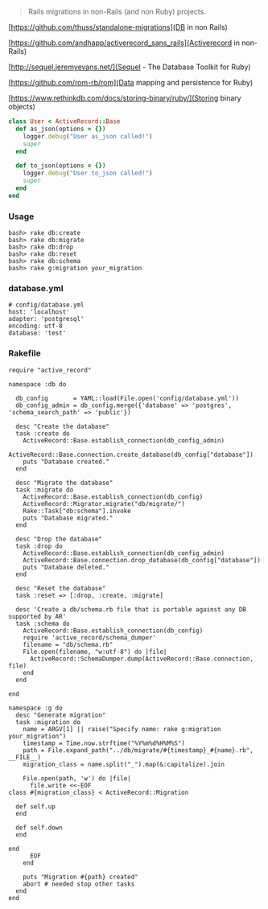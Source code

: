 > Rails migrations in non-Rails (and non Ruby) projects.

[https://github.com/thuss/standalone-migrations](DB in non Rails)

[https://github.com/andhapp/activerecord_sans_rails](Activerecord in non-Rails)

[http://sequel.jeremyevans.net/](Sequel - The Database Toolkit for Ruby)

[https://github.com/rom-rb/rom](Data mapping and persistence for Ruby)

[https://www.rethinkdb.com/docs/storing-binary/ruby/](Storing binary objects)

```ruby
class User < ActiveRecord::Base
  def as_json(options = {})
    logger.debug("User as_json called!")
    super
  end

  def to_json(options = {})
    logger.debug("User to_json called!")
    super
  end
end
```

### Usage

```
bash> rake db:create
bash> rake db:migrate
bash> rake db:drop
bash> rake db:reset
bash> rake db:schema
bash> rake g:migration your_migration

```

### database.yml

```
# config/database.yml
host: 'localhost'
adapter: 'postgresql'
encoding: utf-8
database: 'test'
```

### Rakefile

```
require "active_record"

namespace :db do

  db_config       = YAML::load(File.open('config/database.yml'))
  db_config_admin = db_config.merge({'database' => 'postgres', 'schema_search_path' => 'public'})

  desc "Create the database"
  task :create do
    ActiveRecord::Base.establish_connection(db_config_admin)
    ActiveRecord::Base.connection.create_database(db_config["database"])
    puts "Database created."
  end

  desc "Migrate the database"
  task :migrate do
    ActiveRecord::Base.establish_connection(db_config)
    ActiveRecord::Migrator.migrate("db/migrate/")
    Rake::Task["db:schema"].invoke
    puts "Database migrated."
  end

  desc "Drop the database"
  task :drop do
    ActiveRecord::Base.establish_connection(db_config_admin)
    ActiveRecord::Base.connection.drop_database(db_config["database"])
    puts "Database deleted."
  end

  desc "Reset the database"
  task :reset => [:drop, :create, :migrate]

  desc 'Create a db/schema.rb file that is portable against any DB supported by AR'
  task :schema do
    ActiveRecord::Base.establish_connection(db_config)
    require 'active_record/schema_dumper'
    filename = "db/schema.rb"
    File.open(filename, "w:utf-8") do |file|
      ActiveRecord::SchemaDumper.dump(ActiveRecord::Base.connection, file)
    end
  end

end

namespace :g do
  desc "Generate migration"
  task :migration do
    name = ARGV[1] || raise("Specify name: rake g:migration your_migration")
    timestamp = Time.now.strftime("%Y%m%d%H%M%S")
    path = File.expand_path("../db/migrate/#{timestamp}_#{name}.rb", __FILE__)
    migration_class = name.split("_").map(&:capitalize).join

    File.open(path, 'w') do |file|
      file.write <<-EOF
class #{migration_class} < ActiveRecord::Migration

  def self.up
  end

  def self.down
  end

end
      EOF
    end

    puts "Migration #{path} created"
    abort # needed stop other tasks
  end
end
```

